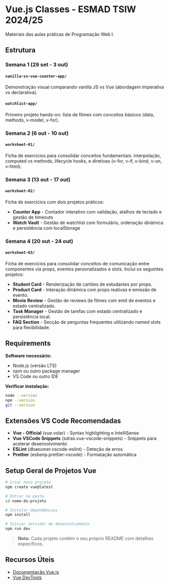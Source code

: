 # Vue.js Classes - ESMAD TSIW 2024/25

Materiais das aulas práticas de Programação Web I.

## Estrutura

### **Semana 1** (29 set - 3 out)

#### `vanilla-vs-vue-counter-app/`

Demonstração visual comparando vanilla JS vs Vue (abordagem imperativa vs declarativa).

#### `watchlist-app/`

Primeiro projeto hands-on: lista de filmes com conceitos básicos (data, methods, v-model, v-for).

### **Semana 2** (6 out - 10 out)

#### `worksheet-01/`

Ficha de exercícios para consolidar conceitos fundamentais: interpolação, computed vs methods, lifecycle hooks, e diretivas (v-for, v-if, v-bind, v-on, v-html).

### **Semana 3** (13 out - 17 out)

#### `worksheet-02/`

Ficha de exercícios com dois projetos práticos:

- **Counter App** - Contador interativo com validação, atalhos de teclado e gestão de timeouts
- **Watch Vault** - Gestão de watchlist com formulário, ordenação dinâmica e persistência com localStorage

### **Semana 4** (20 out - 24 out)

#### `worksheet-03/`

Ficha de exercícios para consolidar conceitos de comunicação entre componentes via props, eventos personalizados e slots. Inclui os seguintes projetos:

- **Student Card** - Renderização de cartões de estudantes por props.
- **Product Card** - Interação dinâmica com props reativas e emissão de evento.
- **Movie Review** - Gestão de reviews de filmes com emit de eventos e estado centralizado.
- **Task Manager** - Gestão de tarefas com estado centralizado e persistência local.
- **FAQ Section** - Secção de perguntas frequentes utilizando named slots para flexibilidade.

## Requirements

**Software necessário:**

- Node.js (versão LTS)
- npm ou outro package manager
- VS Code ou outro IDE

**Verificar instalação:**

```bash
node --version
npm --version
git --version
```

## Extensões VS Code Recomendadas

- **Vue - Official** (vue.volar) - Syntax highlighting e IntelliSense
- **Vue VSCode Snippets** (sdras.vue-vscode-snippets) - Snippets para acelerar desenvolvimento
- **ESLint** (dbaeumer.vscode-eslint) - Deteção de erros
- **Prettier** (esbenp.prettier-vscode) - Formatação automática

## Setup Geral de Projetos Vue

```bash
# Criar novo projeto
npm create vue@latest

# Entrar na pasta
cd nome-do-projeto

# Instalar dependências
npm install

# Iniciar servidor de desenvolvimento
npm run dev
```

> **Nota:** Cada projeto contém o seu próprio README com detalhes específicos.

## Recursos Úteis

- [Documentação Vue.js](https://vuejs.org/)
- [Vue DevTools](https://devtools.vuejs.org/)
